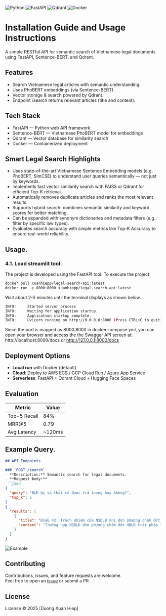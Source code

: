 ![Python](https://img.shields.io/badge/Python-3.10-blue?logo=python)
![FastAPI](https://img.shields.io/badge/FastAPI-0.110-green?logo=fastapi)
![Qdrant](https://img.shields.io/badge/VectorDB-Qdrant-orange?logo=qdrant)
![Docker](https://img.shields.io/badge/Docker-ready-blue?logo=docker)

# Installation Guide and Usage Instructions
A simple RESTful API for semantic search of Vietnamese legal documents using FastAPI, Sentence-BERT, and Qdrant.

## Features
- Search Vietnamese legal articles with semantic understanding.
- Uses PhoBERT embeddings (via Sentence-BERT).
- Vector storage & search powered by Qdrant.
- Endpoint /search returns relevant articles (title and content).

## Tech Stack
- FastAPI — Python web API framework
- Sentence-BERT — Vietnamese PhoBERT model for embeddings
- Qdrant — Vector database for similarity search
- Docker — Containerized deployment

## Smart Legal Search Highlights
- Uses state-of-the-art Vietnamese Sentence Embedding models (e.g. PhoBERT, SimCSE) to understand user queries semantically — not just by keywords.
- Implements fast vector similarity search with FAISS or Qdrant for efficient Top-K retrieval.
- Automatically removes duplicate articles and ranks the most relevant results.
- Supports hybrid search: combines semantic similarity and keyword scores for better matching.
- Can be expanded with synonym dictionaries and metadata filters (e.g., filter by specific law types).
- Evaluates search accuracy with simple metrics like Top-K Accuracy to ensure real-world reliability.

## Usage.
### 4.1. Load streamlit tool.
The project is developed using the FastAPI tool. To execute the project:
```bash
docker pull xuanhiepp/legal-search-api:latest
docker run -p 8000:8000 xuanhiepp/legal-search-api:latest
```

Wait about 2-3 minutes until the terminal displays as shown below. 
```bash
INFO:     Started server process
INFO:     Waiting for application startup.
INFO:     Application startup complete.
INFO:     Uvicorn running on http://0.0.0.0:8000 (Press CTRL+C to quit)
```

Since the port is mapped as 8000:8000 in docker-compose.yml, you can open your browser and access the the Swagger API screen at:
http://localhost:8000/docs or http://127.0.0.1:8000/docs

## Deployment Options
- **Local run** with Docker (default)
- **Cloud**: Deploy to AWS ECS / GCP Cloud Run / Azure App Service
- **Serverless**: FastAPI + Qdrant Cloud + Hugging Face Spaces


## Evaluation

| Metric       | Value |
|--------------|-------|
| Top-5 Recall | 84%   |
| MRR@5        | 0.79  |
| Avg Latency  | ~120ms |

## Example Query.
```markdown
## API Endpoints

### `POST /search`
- **Description:** Semantic search for legal documents.  
- **Request body:**
```json
{
  "query": "NLĐ bị sa thải có được trả lương hay không?",
  "top_k": 5
}
{
  "results": [
    {
      "title": "Điều 42. Trách nhiệm của NSDLĐ khi đơn phương chấm dứt HĐLĐ",
      "content": "Trường hợp NSDLĐ đơn phương chấm dứt HĐLĐ trái pháp luật..."
    }
  ]
}
```
<img src="example.png" alt="Example"/>

## Contributing
Contributions, issues, and feature requests are welcome.  
Feel free to open an [issue](../../issues) or submit a PR.  

## License
License © 2025 [Duong Xuan Hiep]

